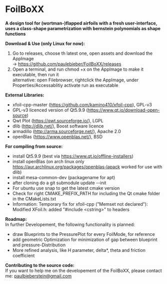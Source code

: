 # FoilBoXX
__A design tool for (wortman-)flapped airfoils with a fresh user-interface, uses a class-shape parametrization with bernstein polynomials as shape functions__

__Download & Use (only Linux for now):__

1) Go to releases, choose th latest one, open assets and download the AppImage\
    -> https://github.com/paulebieber/FoilBoXX/releases
2) Open a terminal, and run chmod +x on the AppImage to make it executable, then run it\
    alternative: open Filebrowser, rightclick the AppImage, under Properties/Accessablitiy activate run as executable
    
__External Libraries:__
- xfoil-cpp-master (https://github.com/kamino410/xfoil-cpp), GPL-v3
- GPL-v3 licenced version of Qt5.9.9 (https://www.qt.io/download-open-source)
- Qwt Plot (https://qwt.sourceforge.io/), LGPL
- dlib (http://dlib.net/), Boost software licence
- armadillo (http://arma.sourceforge.net/), Apache 2.0
- openBlas (https://www.openblas.net/), BSD

__For compiling from source:__
- install Qt5.9.9 (best via https://www.qt.io/offline-installers)
- install openBlas (on arch linux only https://aur.archlinux.org/packages/openblas-lapack worked for use with dlib)
- install mesa-common-dev (packagename for apt)
- after cloning do a git submodule update --init
- For ubuntu use snap to get the latest cmake version
- Check for right CMAKE_PREFIX_PATH for including the Qt cmake folder in the CMakeLists.txt
- Information: Temporary fix for xfoil-cpp ("Memset not declared"): Modified XFoil.h: added "#include \<cstring\>" to headers

__Roadmap:__\
In further Developement, the following functionality is planned:
- draw Blueprints to the PressurePlot for every FoilMode, for reference
- add geometric Optimization for minimization of gap between blueprint and pressure-Distribution
- More refined analysis, like H parameter, delta*, theta and friction coefficient

__Contributing to the source code:__\
If you want to help me on the developement of the FoilBoXX, please contact me:
paulbieberstein@gmail.com
